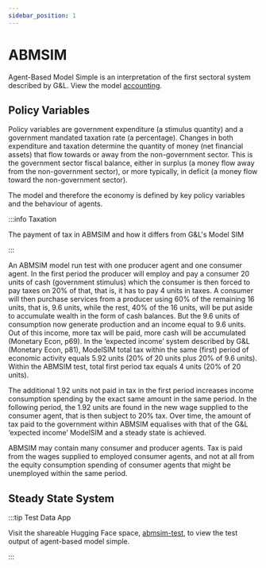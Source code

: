 ```yaml
---
sidebar_position: 1
---
```


# ABMSIM

Agent-Based Model Simple is an interpretation of the first sectoral system described by G&L. View the model [accounting](https://docs.google.com/spreadsheets/d/1wZrseDCfqZvTt0uvJLbY9lYQfxmwWY9y7y75ZgukD5Q/edit?usp=sharing).

## Policy Variables

Policy variables are government expenditure (a stimulus quantity) and a government mandated taxation rate (a percentage).  Changes in both expenditure and taxation determine the quantity of money (net financial assets) that flow towards or away from the non-government sector.  This is the government sector fiscal balance, either in surplus (a money flow away from the non-government sector), or more typically, in deficit (a money flow toward the non-government sector).

The model and therefore the economy is defined by key policy variables and the behaviour of agents.

:::info Taxation

The payment of tax in ABMSIM and how it differs from G&L's Model SIM

:::

An ABMSIM model run test with one producer agent and one consumer agent.  In the first period the producer will employ and pay a consumer 20 units of cash (government stimulus) which the consumer is then forced to pay taxes on 20% of that, that is, it has to pay 4 units in taxes.  A consumer will then purchase services from a producer using 60% of the remaining 16 units, that is, 9.6 units, while the rest, 40% of the 16 units, will be put aside to accumulate wealth in the form of cash balances.  But the 9.6 units of consumption now generate production and an income equal to 9.6 units. Out of this income, more tax will be paid, more cash will be accumulated (Monetary Econ, p69).  In the ‘expected income’ system described by G&L (Monetary Econ, p81), ModelSIM total tax within the same (first) period of economic activity equals 5.92 units (20% of 20 units plus 20% of 9.6 units).  Within the ABMSIM test, total first period tax equals 4 units (20% of 20 units).

The additional 1.92 units not paid in tax in the first period increases income consumption spending by the exact same amount in the same period.  In the following period, the 1.92 units are found in the new wage supplied to the consumer agent, that is then subject to 20% tax.  Over time, the amount of tax paid to the government within ABMSIM equalises with that of the G&L ‘expected income’ ModelSIM and a steady state is achieved.

ABMSIM may contain many consumer and producer agents.  Tax is paid from the wages supplied to employed consumer agents, and not at all from the equity consumption spending of consumer agents that might be unemployed within the same period.

## Steady State System

:::tip Test Data App

Visit the shareable Hugging Face space, [abmsim-test](https://danodrisc-abmsim-test.hf.space), to view the test output of agent-based model simple.

:::
